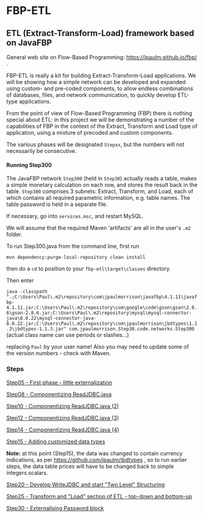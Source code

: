 FBP-ETL
=======

## ETL (Extract-Transform-Load) framework based on JavaFBP

General web site on Flow-Based Programming: https://jpaulm.github.io/fbp/ .

FBP-ETL is really a kit for building Extract-Transform-Load applications.  We will be showing how a simple network can be developed and expanded using custom- and pre-coded components, to allow endless combinations of databases, files, and network communication, to quickly develop ETL-type applications. 

From the point of view of Flow-Based Programming (FBP) there is nothing special about ETL:  in this project we will be demonstrating a number of the capabilities of FBP in the context of the Extract, Transform and Load type of application, using a mixture of precoded and custom components.

The various phases will be designated `Stepxx`, but the numbers will not necessarily be consecutive.

#### Running Step300

The JavaFBP network `Step300` (held in `Step30`) actually reads a table, makes a simple monetary calculation on each row, and stores the result back in the table.  `Step300` comprises 3 subnets: Extract, Transform, and Load, each of which contains all required parametric information, e.g. table names.  The table password is held in a separate file.

If necessary, go into `services.msc`, and restart MySQL.

We will assume that the required Maven 'artifacts' are all in the user's `.m2` folder.

To run Step300.java from the command line, first run 

`mvn dependency:purge-local-repository clean install`  

then do a `cd` to position to your `fbp-etl\target\classes` directory. 

Then enter 

`java -classpath ".;C:\Users\Paul\.m2\repository\com\jpaulmorrison\javafbp\4.1.11\javafbp-4.1.11.jar;C:\Users\Paul\.m2\repository\com\google\code\gson\gson\2.8.6\gson-2.8.6.jar;C:\Users\Paul\.m2\repository\mysql\mysql-connector-java\8.0.22\mysql-connector-java-8.0.22.jar;C:\Users\Paul\.m2\repository\com\jpaulmorrison\jbdtypes\1.1.3\jbdtypes-1.1.3.jar" com.jpaulmorrison.Step30.code.networks.Step300`  (actual class name can use periods or slashes...)

replacing `Paul` by your user name!   Also you may need to update some of the version numbers - check with Maven.

### Steps

[Step05 - First phase - little externalization](src/main/java/com/jpaulmorrison/Step05/)

[Step08 - Componentizing ReadJDBC.java](src/main/java/com/jpaulmorrison/Step08/)

[Step10 - Componentizing ReadJDBC.java (2)](src/main/java/com/jpaulmorrison/Step10/)

[Step12 - Componentizing ReadJDBC.java (3)](src/main/java/com/jpaulmorrison/Step12/)

[Step14 - Componentizing ReadJDBC.java (4)](src/main/java/com/jpaulmorrison/Step14/)

[Step15 - Adding customized data types](src/main/java/com/jpaulmorrison/Step15/)

**Note:** at this point (Step15), the data was changed to contain currency indications, as per https://github.com/jpaulm/jbdtypes , so to run earlier steps, the data table prices will have to be changed back to simple integers.scalars.

[Step20 - Develop WriteJDBC and start "Two Level" Structuring](src/main/java/com/jpaulmorrison/Step20/)

[Step25 - Transform and "Load" section of ETL - top-down and bottom-up](src/main/java/com/jpaulmorrison/Step25/)

[Step30 - Externalising Password block](src/main/java/com/jpaulmorrison/Step30/)



